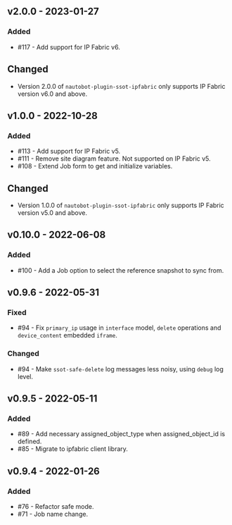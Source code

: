 ## v2.0.0 - 2023-01-27

### Added

- #117 - Add support for IP Fabric v6.

## Changed

- Version 2.0.0 of `nautobot-plugin-ssot-ipfabric` only supports IP Fabric version v6.0 and above.

## v1.0.0 - 2022-10-28

### Added

- #113 - Add support for IP Fabric v5.
- #111 - Remove site diagram feature. Not supported on IP Fabric v5.
- #108 - Extend Job form to get and initialize variables. 

## Changed

- Version 1.0.0 of `nautobot-plugin-ssot-ipfabric` only supports IP Fabric version v5.0 and above.

## v0.10.0 - 2022-06-08

### Added

- #100 - Add a Job option to select the reference snapshot to sync from.

## v0.9.6 - 2022-05-31

### Fixed

- #94 - Fix `primary_ip` usage in `interface` model, `delete` operations and `device_content` embedded `iframe`.

### Changed

- #94 - Make `ssot-safe-delete` log messages less noisy, using `debug` log level.

## v0.9.5 - 2022-05-11

### Added

- #89 - Add necessary assigned_object_type when assigned_object_id is defined.
- #85 - Migrate to ipfabric client library.

## v0.9.4 - 2022-01-26

### Added

- #76 - Refactor safe mode.
- #71 - Job name change.
